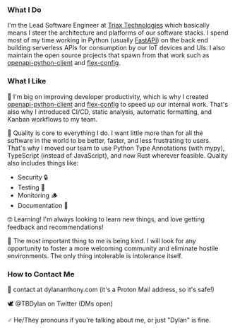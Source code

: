 ### What I Do

I'm the Lead Software Engineer at [Triax Technologies][triax] which basically means I steer the architecture and platforms of our software stacks. I spend most of my time working in Python (usually [FastAPI]) on the back end building serverless APIs for consumption by our IoT devices and UIs. I also maintain the open source projects that spawn from that work such as [openapi-python-client] and [flex-config].

### What I Like

🥰 I'm big on improving developer productivity, which is why I created [openapi-python-client] and [flex-config] to speed up our internal work. That's also why I introduced CI/CD, static analysis, automatic formatting, and Kanban workflows to my team.

🧐 Quality is core to everything I do. I want little more than for all the software in the world to be better, faster, and less frustrating to users. That's why I moved our team to use Python Type Annotations (with mypy), TypeScript (instead of JavaScript), and now Rust wherever feasible. Quality also includes things like:
- Security 🔒
- Testing 🧪
- Monitoring 🪵
- Documentation 📜

🤓 Learning! I'm always looking to learn new things, and love getting feedback and recommendations!

💜 The most important thing to me is being kind. I will look for any opportunity to foster a more welcoming community and eliminate hostile environments. The only thing intolerable is intolerance itself.

### How to Contact Me
💌 contact at dylananthony.com (it's a Proton Mail address, so it's safe!)

🕊 @TBDylan on Twitter (DMs open)

♂ He/They pronouns if you're talking about me, or just "Dylan" is fine.

[triax]: https://github.com/triaxtec
[openapi-python-client]: https://github.com/triaxtec/openapi-python-client
[flex-config]: https://github.com/triaxtec/flex-config
[FastAPI]: https://fastapi.tiangolo.com
